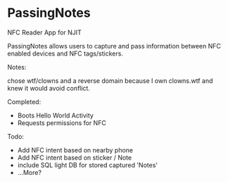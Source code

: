 PassingNotes
============

NFC Reader App for NJIT

PassingNotes allows users to capture and pass information between NFC enabled devices and NFC tags/stickers. 


Notes:

chose wtf/clowns and a reverse domain because I own clowns.wtf and knew it would avoid conflict.

Completed:
* Boots Hello World Activity
* Requests permissions for NFC

Todo:
* Add NFC intent based on nearby phone
* Add NFC intent based on sticker / Note
* include SQL light DB for stored captured 'Notes'
* ...More?
